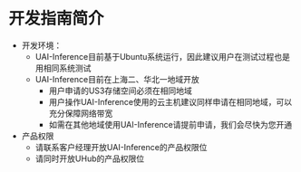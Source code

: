 

# 开发指南简介

  * 开发环境：
	  * UAI-Inference目前基于Ubuntu系统运行，因此建议用户在测试过程也是用相同系统测试
	  * UAI-Inference目前在上海二、华北一地域开放
		* 用户申请的US3存储空间必须在相同地域
		* 用户操作UAI-Inference使用的云主机建议同样申请在相同地域，可以充分保障网络带宽
		* 如需在其他地域使用UAI-Inference请提前申请，我们会尽快为您开通
  * 产品权限
	* 请联系客户经理开放UAI-Inference的产品权限位
	* 请同时开放UHub的产品权限位